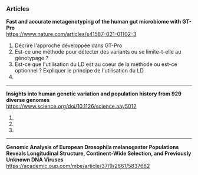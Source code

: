 ### Articles

**Fast and accurate metagenotyping of the human gut microbiome with GT-Pro**  
https://www.nature.com/articles/s41587-021-01102-3

1. Décrire l'approche développée dans GT-Pro  
2. Est-ce une méthode pour détecter des variants ou se limite-t-elle au génotypage ?  
3. Est-ce que l'utilisation du LD est au coeur de la méthode ou est-ce optionnel ? Expliquer le principe de l'utilisation du LD  
4. 

---

**Insights into human genetic variation and population history from 929 diverse genomes**  
https://www.science.org/doi/10.1126/science.aay5012

1.
2.
3. 

---

**Genomic Analysis of European Drosophila melanogaster Populations Reveals Longitudinal Structure, Continent-Wide Selection, and Previously Unknown DNA Viruses**
https://academic.oup.com/mbe/article/37/9/2661/5837682
